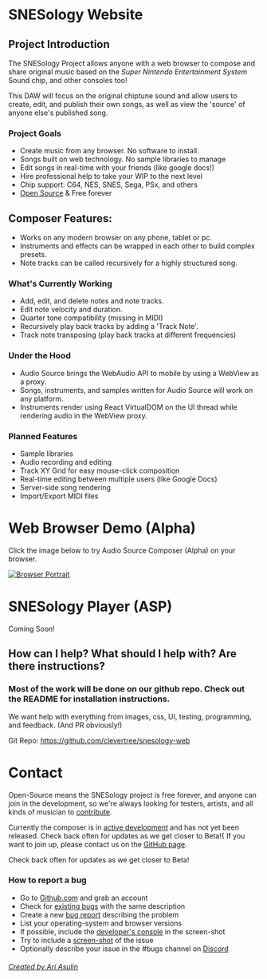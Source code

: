 # SNESology Website


## Project Introduction
The SNESology Project allows anyone with a web browser to compose and share original music based on the <em>Super Nintendo Entertainment System</em> Sound chip, and other consoles too! 
        
This DAW will focus on the original chiptune sound and allow users to create, edit, and publish their own songs, as well as view the 'source' of anyone else's published song. 


### Project Goals

*   Create music from any browser. No software to install.
*   Songs built on web technology. No sample libraries to manage
*   Edit songs in real-time with your friends (like google docs!)
*   Hire professional help to take your WIP to the next level
*   Chip support: C64, NES, SNES, Sega, PSx, and others
*   [Open Source](https://github.com/clevertree/snesology-web/) & Free forever



## Composer Features: <a name="features"></a>
* Works on any modern browser on any phone, tablet or pc.
* Instruments and effects can be wrapped in each other to build complex presets.
* Note tracks can be called recursively for a highly structured song.

### What's Currently Working
* Add, edit, and delete notes and note tracks.
* Edit note velocity and duration.
* Quarter tone compatibility (missing in MIDI)
* Recursively play back tracks by adding a 'Track Note'.
* Track note transposing (play back tracks at different frequencies)

### Under the Hood
* Audio Source brings the WebAudio API to mobile by using a WebView as a proxy.
* Songs, instruments, and samples written for Audio Source will work on any platform. 
* Instruments render using React VirtualDOM on the UI thread while rendering audio in the WebView proxy. 

### Planned Features
* Sample libraries
* Audio recording and editing
* Track XY Grid for easy mouse-click composition
* Real-time editing between multiple users (like Google Docs)
* Server-side song rendering
* Import/Export MIDI files


# Web Browser Demo (Alpha)
Click the image below to try Audio Source Composer (Alpha) on your browser.

[![Browser Portrait](https://files.audiosource.io/releases/browser/screenshots/browser-portrait1.png)](https://snesology.net/demo "Demo")




# SNESology Player (ASP) <a name="player"></a>
Coming Soon!



## How can I help? What should I help with? Are there instructions? 
### Most of the work will be done on our github repo. Check out the README for installation instructions. 
We want help with everything from images, css, UI, testing, programming, and feedback. (And PR obviously!)

Git Repo: https://github.com/clevertree/snesology-web





# Contact

Open-Source means the SNESology project is free forever, and anyone can join in the development,
so we're always looking for testers, artists, and all kinds of musician to 
[contribute](https://github.com/clevertree/snesology-web/issues/4).

Currently the composer is in
[active development](https://github.com/clevertree/snesology-web)
and has not yet been released.
Check back often for updates as we get closer to Beta!{
If you want to join up, please contact us on the 
[GitHub page](https://github.com/clevertree).

Check back often for updates as we get closer to Beta!

### How to report a bug

*   Go to [Github.com](https://github.com/clevertree/audio-source-composer/) and grab an account
*   Check for [existing bugs](https://github.com/clevertree/audio-source-composer/issues/) with the same description
*   Create a new [bug report](https://github.com/clevertree/audio-source-composer/issues/new) describing the problem
*   List your operating-system and browser versions
*   If possible, include the [developer's console](https://kb.mailster.co/how-can-i-open-the-browsers-console/) in the screen-shot
*   Try to include a [screen-shot](https://northatlanticlcc.org/help/how-to-save-a-screenshot-of-a-webpage) of the issue
*   Optionally describe your issue in the #bugs channel on [Discord](https://discord.gg/6NDH7sU)

###### [Created by Ari Asulin](https://github.com/clevertree/)
